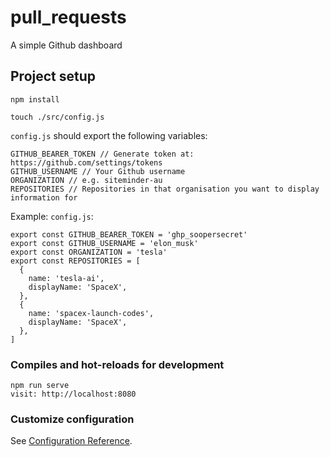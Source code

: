 # pull_requests

A simple Github dashboard

## Project setup
```
npm install

touch ./src/config.js
```

`config.js` should export the following variables:
```
GITHUB_BEARER_TOKEN // Generate token at: https://github.com/settings/tokens
GITHUB_USERNAME // Your Github username
ORGANIZATION // e.g. siteminder-au
REPOSITORIES // Repositories in that organisation you want to display information for
```

Example: `config.js`:
```
export const GITHUB_BEARER_TOKEN = 'ghp_soopersecret'
export const GITHUB_USERNAME = 'elon_musk'
export const ORGANIZATION = 'tesla'
export const REPOSITORIES = [
  {
    name: 'tesla-ai',
    displayName: 'SpaceX',
  },
  {
    name: 'spacex-launch-codes',
    displayName: 'SpaceX',
  },
]
```

### Compiles and hot-reloads for development
```
npm run serve
visit: http://localhost:8080
```

### Customize configuration
See [Configuration Reference](https://cli.vuejs.org/config/).
